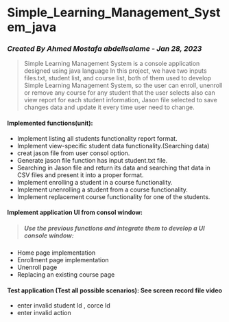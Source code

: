 # Simple_Learning_Management_System_java

### *Created By Ahmed Mostafa abdellsalame - Jan 28, 2023*

> Simple Learning Management System is a console application designed using java language
>In this project, we have two inputs files.txt, student list, and course list, both of them used to develop Simple Learning Management System, so the user can enroll, unenroll or remove any course for any student that the user selects also can view report for each student information, Jason file selected to save changes data and update it every time user need to change.
 

#### Implemented functions(unit):
  - Implement listing all students functionality report format.
  - Implement view-specific student data functionality.(Searching data)
  - creat jason file from user consol option.
  - Generate jason file function has input student.txt file.
  - Searching in Jason file and return its data and searching that data in CSV files and present it into a proper format.
  - Implement enrolling a student in a course functionality.
  - Implement unenrolling a student from a course functionality.
  - Implement replacement course functionality for one of the students.

#### Implement  application UI from consol window:
> ##### Use the previous functions and integrate them to develop a UI console window:

  - Home page implementation
  - Enrollment page implementation
  - Unenroll page
  - Replacing an existing course page
  
#### Test  application (Test all possible scenarios): See screen record file video
  -  enter  invalid student Id , corce Id 
  -  enter  invalid action 

